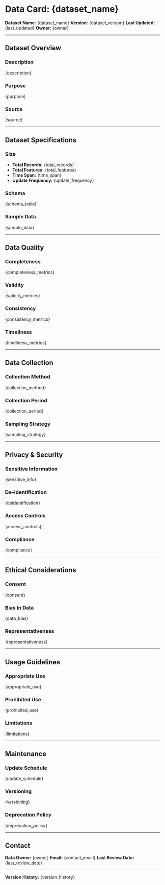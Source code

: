 # Data Card: {dataset_name}

**Dataset Name:** {dataset_name}
**Version:** {dataset_version}
**Last Updated:** {last_updated}
**Owner:** {owner}

---

## Dataset Overview

### Description
{description}

### Purpose
{purpose}

### Source
{source}

---

## Dataset Specifications

### Size
- **Total Records:** {total_records}
- **Total Features:** {total_features}
- **Time Span:** {time_span}
- **Update Frequency:** {update_frequency}

### Schema
{schema_table}

### Sample Data
{sample_data}

---

## Data Quality

### Completeness
{completeness_metrics}

### Validity
{validity_metrics}

### Consistency
{consistency_metrics}

### Timeliness
{timeliness_metrics}

---

## Data Collection

### Collection Method
{collection_method}

### Collection Period
{collection_period}

### Sampling Strategy
{sampling_strategy}

---

## Privacy & Security

### Sensitive Information
{sensitive_info}

### De-identification
{deidentification}

### Access Controls
{access_controls}

### Compliance
{compliance}

---

## Ethical Considerations

### Consent
{consent}

### Bias in Data
{data_bias}

### Representativeness
{representativeness}

---

## Usage Guidelines

### Appropriate Use
{appropriate_use}

### Prohibited Use
{prohibited_use}

### Limitations
{limitations}

---

## Maintenance

### Update Schedule
{update_schedule}

### Versioning
{versioning}

### Deprecation Policy
{deprecation_policy}

---

## Contact

**Data Owner:** {owner}
**Email:** {contact_email}
**Last Review Date:** {last_review_date}

---

**Version History:**
{version_history}
